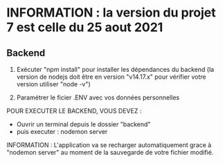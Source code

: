 # INFORMATION : la version du projet 7 est celle du 25 aout  2021
<!-- ## Frontend
1. Installer les dépendances du frontend avec la commande : NPM install
2. Installer node-sass à part

Le projet a été généré avec Angular version 7.0.2. Pour vérifier votre version utiliser "angular -v"

Une fois, les étapes précédentes réalisées, POUR EXECUTER LE FRONTEND, VOUS DEVEZ :
- Ouvrir un terminal depuis le dossier "frontend"
- puis executer : ng serve
	
Lorsque le serveur est executé, aller dans votre navigateur et lancer l'adresse: http://localhost:4200  -->

## Backend
1. Exécuter "npm install" pour installer les dépendances du backend
(la version de nodejs doit être en version "v14.17.x" pour vérifier votre version utiliser "node -v") 

2. Paramétrer le ficier .ENV avec vos données personnelles

POUR EXECUTER LE BACKEND, VOUS DEVEZ :
- Ouvrir un terminal depuis le dossier "backend"
- puis executer : nodemon server
	
 INFORMATION : L'application va se recharger automatiquement grace à "nodemon server" au moment de la sauvegarde de votre fichier modifié. 
